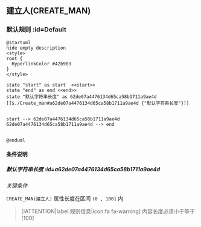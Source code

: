 ## 建立人(CREATE_MAN) <!-- {docsify-ignore-all} -->

   

### 默认规则 :id=Default

```plantuml
@startuml
hide empty description
<style>
root {
  HyperlinkColor #42b983
}
</style>

state "start" as start  <<start>>
state "end" as end <<end>>
state "默认字符串长度" as 62de07a4476134d65ca58b1711a9ae4d [[$./Create_man#a62de07a4476134d65ca58b1711a9ae4d {"默认字符串长度"}]]


start --> 62de07a4476134d65ca58b1711a9ae4d 
62de07a4476134d65ca58b1711a9ae4d --> end 


@enduml
```

#### 条件说明

##### 默认字符串长度 :id=a62de07a4476134d65ca58b1711a9ae4d


*关键条件*


`CREATE_MAN(建立人)` 属性长度在区间 `(0 , 100]` 内

> [!ATTENTION|label:规则信息|icon:fa fa-warning]
> 内容长度必须小于等于[100]







